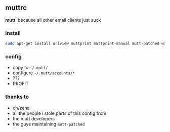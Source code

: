 ## muttrc
**mutt**: because all other email clients just suck

### install
```bash
sudo apt-get install urlview muttprint muttprint-manual mutt-patched w3m mutt
```

### config
* copy to `~/.mutt/`
* configure `~/.mutt/accounts/*`
* ???
* PROFIT

### thanks to
* ch/zeha
* all the people i stole parts of this config from
* the mutt developers
* the guys maintaining `mutt-patched`
